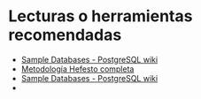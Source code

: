 # Lecturas o herramientas recomendadas

* [Sample Databases - PostgreSQL wiki](https://wiki.postgresql.org/wiki/Sample_Databases)
* [Metodología Hefesto completa](https://troyanx.com/Hefesto/index.html)
* [Sample Databases - PostgreSQL wiki](https://wiki.postgresql.org/wiki/Sample_Databases)
* 
